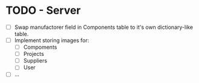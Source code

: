 ﻿# TODO - Server
- [ ] Swap manufactorer field in Components table to it's own dictionary-like table.
- [ ] Implement storing images for:
	- [ ] Compoments	
	- [ ] Projects	
	- [ ] Suppliers	
	- [ ] User
- [ ] ...